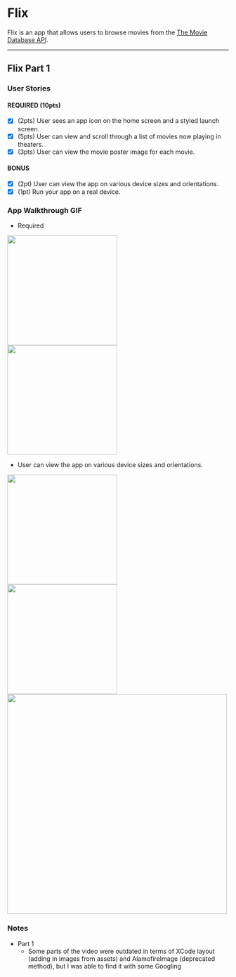 # Flix

Flix is an app that allows users to browse movies from the [The Movie Database API](http://docs.themoviedb.apiary.io/#).

---

## Flix Part 1

### User Stories
#### REQUIRED (10pts)
- [x] (2pts) User sees an app icon on the home screen and a styled launch screen.
- [x] (5pts) User can view and scroll through a list of movies now playing in theaters.
- [x] (3pts) User can view the movie poster image for each movie.

#### BONUS
- [x] (2pt) User can view the app on various device sizes and orientations.
- [x] (1pt) Run your app on a real device.

### App Walkthrough GIF
- Required

<img src="https://media.giphy.com/media/YLP00hg4e4FgjH3Qr3/giphy.gif" width=250><br>
<img src="https://media.giphy.com/media/yv8VumXqUKB36VKUAF/giphy.gif" width=250><br>

- User can view the app on various device sizes and orientations.

<img src="https://media.giphy.com/media/lgJt7p7hIGcuRKEJgT/giphy.gif" width=250><br>
<img src="https://media.giphy.com/media/DJvr1EyPsES8Y00dfR/giphy.gif" width=250><br>
<img src="https://media.giphy.com/media/IMXq3YOevqZh9qVMao/giphy.gif" width=500><br>

### Notes
- Part 1
  - Some parts of the video were outdated in terms of XCode layout (adding in images from assets) and AlamofireImage (deprecated method), but I was able to find it with some Googling 
